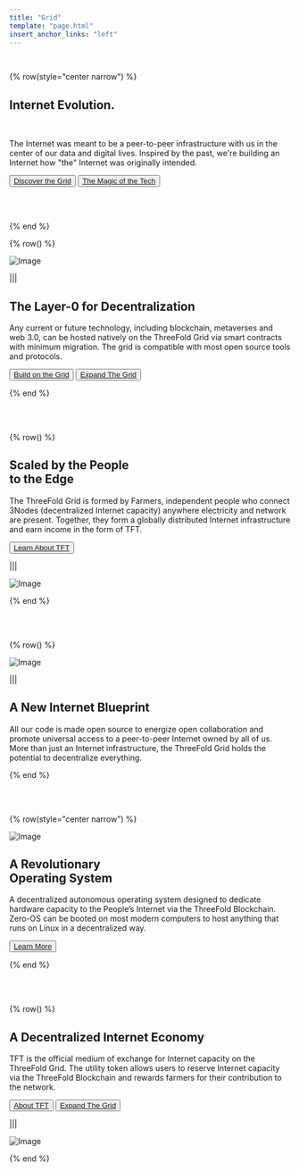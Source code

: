 ```yaml
---
title: "Grid"
template: "page.html"
insert_anchor_links: "left"
---
```


<br>

{% row(style="center narrow") %}

## Internet **Evolution.**

<br>

The Internet was meant to be a peer-to-peer infrastructure with us in the center of our data and digital lives. Inspired by the past, we're building an Internet how "the" Internet was originally intended.

<button>[Discover the Grid](https://library.threefold.me/info/threefold#/tfgrid/threefold__grid_intro)</button>
<button>[The Magic of the Tech](https://library.threefold.me/info/threefold#/technology/threefold__technology)</button>

<br>
<br>

{% end %}

{% row() %}

![Image](grid_people.jpg)

|||

## The Layer-0 for **Decentralization**

Any current or future technology, including blockchain, metaverses and web 3.0, can be hosted natively on the ThreeFold Grid via smart contracts with minimum migration. The grid is compatible with most open source tools and protocols.

<button>[Build on the Grid](https://library.threefold.me/info/manual/#/getstarted/manual__tfgrid3_getstarted)</button>
<button>[Expand The Grid](/farm)</button>

{% end %}

<br>
<br>

{% row() %}

## Scaled by the People <br> **to the Edge**

The ThreeFold Grid is formed by Farmers, independent people who connect 3Nodes (decentralized Internet capacity) anywhere electricity and network are present. Together, they form a globally distributed Internet infrastructure and earn income in the form of TFT.

<button>[Learn About TFT](/tft)</button>

|||

![Image](grid_scaled.png)

{% end %}


<br>
<br>

{% row() %}

![Image](grid_new_internet.jpg)

|||

## A New **Internet Blueprint**

All our code is made open source to energize open collaboration and promote universal access to a peer-to-peer Internet owned by all of us. More than just an Internet infrastructure, the ThreeFold Grid holds the potential to decentralize everything.

{% end %}


<br>
<br>


{% row(style="center narrow") %}

![Image](zero_os.png#medium)

## A Revolutionary <br> **Operating System**

A decentralized autonomous operating system designed to dedicate hardware capacity to the People’s Internet via the ThreeFold Blockchain. Zero-OS can be booted on most modern computers to host anything that runs on Linux in a decentralized way.


<button>[Learn More](https://library.threefold.me/info/threefold#/technology/threefold__zos)</button>

{% end %}

<br>
<br>

{% row() %}

## A Decentralized **Internet Economy**

TFT is the official medium of exchange for Internet capacity on the ThreeFold Grid. The utility token allows users to reserve Internet capacity via the ThreeFold Blockchain and rewards farmers for their contribution to the network.

<button>[About TFT](/tft)</button>
<button>[Expand The Grid](/farm)</button>

|||

![Image](grid_decenter.jpg)

{% end %}






